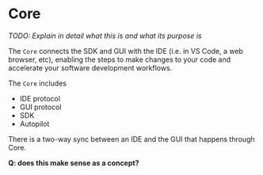 # Core

*TODO: Explain in detail what this is and what its purpose is*

The `Core` connects the SDK and GUI with the IDE (i.e. in VS Code, a web browser, etc), enabling the steps to make changes to your code and accelerate your software development workflows.

The `Core` includes

- IDE protocol
- GUI protocol
- SDK
- Autopilot

There is a two-way sync between an IDE and the GUI that happens through Core.

**Q: does this make sense as a concept?**
